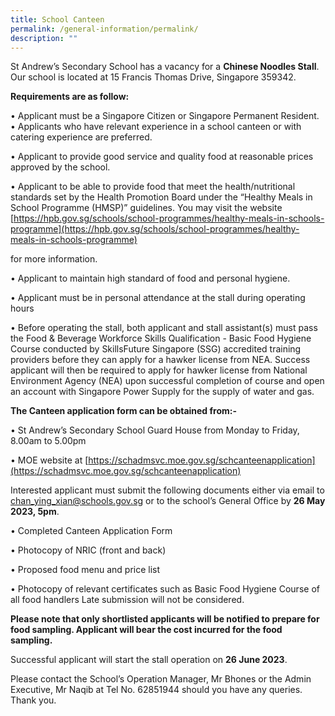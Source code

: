 ```yaml
---
title: School Canteen
permalink: /general-information/permalink/
description: ""
---
```

St Andrew’s Secondary School has a vacancy for a **Chinese Noodles Stall**.  Our school is located at 15 Francis Thomas Drive,  Singapore 359342.

**Requirements are as follow:**

•	Applicant must be a Singapore Citizen or Singapore Permanent Resident.                                                                            
•	Applicants who have relevant experience in a school canteen or with catering experience are preferred.

•	Applicant to provide good service and quality food at reasonable prices approved by the school.

•	Applicant to be able to provide food that meet the health/nutritional standards set by the Health Promotion Board under the “Healthy Meals in School Programme (HMSP)” guidelines. You may visit the website 
[https://hpb.gov.sg/schools/school-programmes/healthy-meals-in-schools-programme](https://hpb.gov.sg/schools/school-programmes/healthy-meals-in-schools-programme)

 for more information.

•	Applicant to maintain high standard of food and personal hygiene.

•	Applicant must be in personal attendance at the stall during operating hours

•	Before operating the stall, both applicant and stall assistant(s) must pass the Food & Beverage Workforce Skills Qualification - Basic Food Hygiene Course conducted by SkillsFuture Singapore (SSG) accredited training providers before they can apply for a hawker license from NEA. Success applicant will then be required to apply for hawker license from National Environment Agency (NEA) upon successful completion of course and open an account with Singapore Power Supply for the supply of water and gas.

**The Canteen application form can be obtained from:-**

•	St Andrew’s Secondary School Guard House from Monday to Friday, 8.00am to 5.00pm

•	MOE website at 
[https://schadmsvc.moe.gov.sg/schcanteenapplication](https://schadmsvc.moe.gov.sg/schcanteenapplication)


Interested applicant must submit the following documents either via email to chan_ying_xian@schools.gov.sg or to the school’s General Office by **26 May 2023, 5pm**.  

•	Completed Canteen Application Form

•	Photocopy of NRIC (front and back)

•	Proposed food menu and price list

•	Photocopy of relevant certificates such as Basic Food Hygiene Course of all food handlers
Late submission will not be considered.                         

**Please note that only shortlisted applicants will be notified to prepare for food sampling. Applicant will bear the cost incurred for the food sampling.**

Successful applicant will start the stall operation on **26 June 2023**.

Please contact the School’s Operation Manager, Mr Bhones or the Admin Executive, Mr Naqib at Tel No. 62851944 should you have any queries.
Thank you.